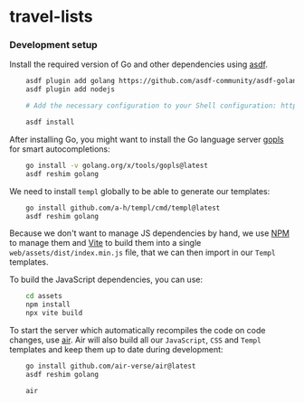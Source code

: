 # travel-lists

### Development setup

Install the required version of Go and other dependencies using [asdf](https://asdf-vm.com/).

```sh
    asdf plugin add golang https://github.com/asdf-community/asdf-golang
    asdf plugin add nodejs

    # Add the necessary configuration to your Shell configuration: https://github.com/asdf-community/asdf-golang?tab=readme-ov-file#goroot

    asdf install
```

After installing Go, you might want to install the Go language server [gopls](https://pkg.go.dev/golang.org/x/tools/gopls) for smart autocompletions:

```sh
    go install -v golang.org/x/tools/gopls@latest
    asdf reshim golang
```

We need to install `templ` globally to be able to generate our templates:

```sh
    go install github.com/a-h/templ/cmd/templ@latest
    asdf reshim golang
```

Because we don't want to manage JS dependencies by hand, we use [NPM](https://www.npmjs.com/) to manage them and [Vite](https://v2.vitejs.dev/) to build them into a single `web/assets/dist/index.min.js` file, that we can then import in our `Templ` templates.

To build the JavaScript dependencies, you can use:

```sh
    cd assets
    npm install
    npx vite build
```

To start the server which automatically recompiles the code on code changes, use [air](https://github.com/air-verse/air). Air will also build all our `JavaScript`, `CSS` and `Templ` templates and keep them up to date during development:

```sh
    go install github.com/air-verse/air@latest
    asdf reshim golang

    air
```
